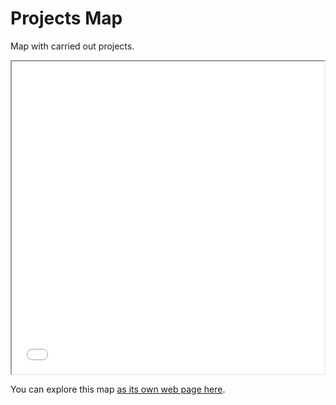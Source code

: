 # Projects Map

Map with carried out projects.

<iframe src="projects.html" height="500" width="500"></iframe>

You can explore this map [as its own web page here](projects.html).
